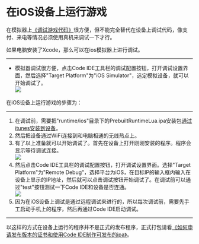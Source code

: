 在iOS设备上运行游戏
==========

在模拟器上[《调试游戏代码》](../3-debugging/zh.md)很方便，但不能完全替代在设备上调试代码，像支付、来电等情况必须使用真机来调试一下才行。

如果电脑安装了Xcode，那么可以在ios模拟器上进行调试。

---------------
* 模拟器调试很方便，点击Code IDE工具栏的调试配置按钮，打开调试设置界面，然后选择"Target Platform"为"iOS Simulator"，选定模拟设备，就可以开始调试了。  
  ![][lua ios sim debug img]
  
在iOS设备上运行游戏的步骤为：

------------

1. 在调试前，需要把"runtime/ios"目录下的PrebuiltRuntimeLua.ipa安装包[通过itunes安装到设备](http://www.solutionanalysts.com/blog/how-install-ipa-file-iphone-ipod-ipad-using-itunes-mac-windows)。  
2. 然后把设备通过WiFi连接到和电脑相通的无线热点上。
3. 有了以上准备就可以开始调试了。首先在设备上打开刚刚安装的程序。程序会显示等待调试连接。  
  ![][lua ios runtime img]
4. 然后点击Code IDE工具栏的调试配置按钮，打开调试设置界面。选择"Target Platform"为"Remote Debug"，选择平台为iOS，在目标IP的输入框内输入在设备上显示的IP地址，然后就可以点击调试按钮开始调试了。在调试前可以通过"test"按钮测试一下Code IDE和设备是否连通。  
  ![][lua remote debug img]
5. 因为在iOS设备上调试是通过远程调试来进行的，所以每次调试前，需要先手工启动手机上的程序，然后再通过Code IDE启动调试。  

---------------

以这样的方式在设备上运行的程序并不是正式的发布程序，正式打包请看[《如何申请发布版本的证书和使用Code IDE制作可发布的ipa》](../../function-guides/compiling/package-ios-publish/zh.md)。


[lua ios sim debug img]:    ./res/lua-ios-sim-debug.jpg
[lua ios runtime img]:      ./res/lua-ios-runtime.jpg
[lua remote debug img]:     ./res/lua-remote-debug.jpg
